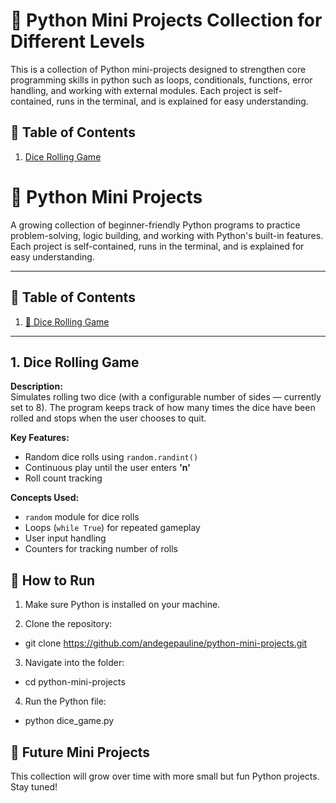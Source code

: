 # 🐍 Python Mini Projects Collection for Different Levels

This is a collection of Python mini-projects designed to strengthen core programming skills in python such as loops, conditionals, functions, error handling, and working with external modules.
Each project is self-contained, runs in the terminal, and is explained for easy understanding.


## 📜 Table of Contents
1. [Dice Rolling Game](#1-dice-rolling-game)
# 🎯 Python Mini Projects

A growing collection of beginner-friendly Python programs to practice problem-solving, logic building, and working with Python's built-in features.  
Each project is self-contained, runs in the terminal, and is explained for easy understanding.

---

## 📜 Table of Contents
1. [🎲 Dice Rolling Game](#1-dice-rolling-game)

---

## 1. Dice Rolling Game
**Description:**  
Simulates rolling two dice (with a configurable number of sides — currently set to 8). The program keeps track of how many times the dice have been rolled and stops when the user chooses to quit.

**Key Features:**
- Random dice rolls using `random.randint()`
- Continuous play until the user enters **'n'**
- Roll count tracking

**Concepts Used:**  
- `random` module for dice rolls  
- Loops (`while True`) for repeated gameplay  
- User input handling  
- Counters for tracking number of rolls 

## 🚀 How to Run
1. Make sure Python is installed on your machine.

2. Clone the repository:
- git clone https://github.com/andegepauline/python-mini-projects.git

3. Navigate into the folder:
- cd python-mini-projects

4. Run the Python file:
- python dice_game.py

## 📌 Future Mini Projects

This collection will grow over time with more small but fun Python projects. Stay tuned!
